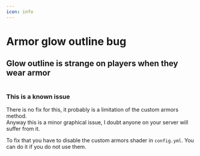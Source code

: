 ```yaml
---
icon: info
---
```


# Armor glow outline bug

## Glow outline is strange on players when they wear armor

<img src="../.gitbook/assets/armor-glow-outline-bug.png" alt="" />

### This is a known issue

There is no fix for this, it probably is a limitation of the custom armors method.\
Anyway this is a minor graphical issue, I doubt anyone on your server will suffer from it.

To fix that you have to disable the custom armors shader in `config.yml`. You can do it if you do not use them.